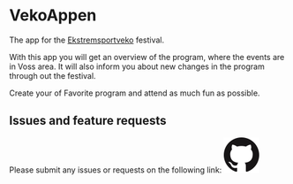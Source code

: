 # VekoAppen

The app for the [Ekstremsportveko](https://www.ekstremsportveko.com) festival.

With this app you will get an overview of the program, where the events are in Voss area.
It will also inform you about new changes in the program through out the festival.

Create your of Favorite program and attend as much fun as possible.

## Issues and feature requests

Please submit any issues or requests on the following link:
[![GitHub](/docs/assets/img/GitHub-Mark-64px.png)](https://github.com/spydx/ekstremsportveko/issues/new/choose)